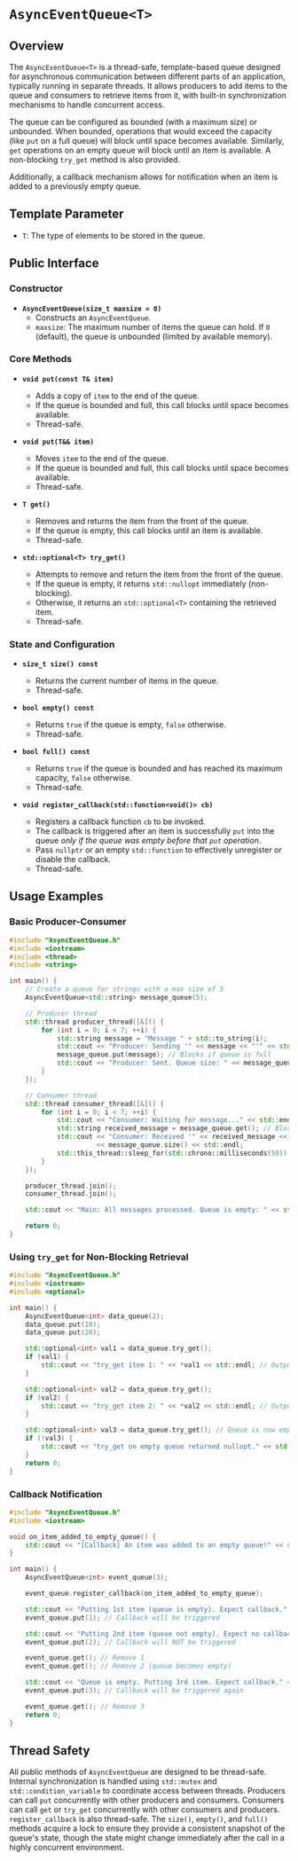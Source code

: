 # `AsyncEventQueue<T>`

## Overview

The `AsyncEventQueue<T>` is a thread-safe, template-based queue designed for asynchronous communication between different parts of an application, typically running in separate threads. It allows producers to add items to the queue and consumers to retrieve items from it, with built-in synchronization mechanisms to handle concurrent access.

The queue can be configured as bounded (with a maximum size) or unbounded. When bounded, operations that would exceed the capacity (like `put` on a full queue) will block until space becomes available. Similarly, `get` operations on an empty queue will block until an item is available. A non-blocking `try_get` method is also provided.

Additionally, a callback mechanism allows for notification when an item is added to a previously empty queue.

## Template Parameter

-   `T`: The type of elements to be stored in the queue.

## Public Interface

### Constructor

-   **`AsyncEventQueue(size_t maxsize = 0)`**
    -   Constructs an `AsyncEventQueue`.
    -   `maxsize`: The maximum number of items the queue can hold. If `0` (default), the queue is unbounded (limited by available memory).

### Core Methods

-   **`void put(const T& item)`**
    -   Adds a copy of `item` to the end of the queue.
    -   If the queue is bounded and full, this call blocks until space becomes available.
    -   Thread-safe.

-   **`void put(T&& item)`**
    -   Moves `item` to the end of the queue.
    -   If the queue is bounded and full, this call blocks until space becomes available.
    -   Thread-safe.

-   **`T get()`**
    -   Removes and returns the item from the front of the queue.
    -   If the queue is empty, this call blocks until an item is available.
    -   Thread-safe.

-   **`std::optional<T> try_get()`**
    -   Attempts to remove and return the item from the front of the queue.
    -   If the queue is empty, it returns `std::nullopt` immediately (non-blocking).
    -   Otherwise, it returns an `std::optional<T>` containing the retrieved item.
    -   Thread-safe.

### State and Configuration

-   **`size_t size() const`**
    -   Returns the current number of items in the queue.
    -   Thread-safe.

-   **`bool empty() const`**
    -   Returns `true` if the queue is empty, `false` otherwise.
    -   Thread-safe.

-   **`bool full() const`**
    -   Returns `true` if the queue is bounded and has reached its maximum capacity, `false` otherwise.
    -   Thread-safe.

-   **`void register_callback(std::function<void()> cb)`**
    -   Registers a callback function `cb` to be invoked.
    -   The callback is triggered after an item is successfully `put` into the queue *only if the queue was empty before that `put` operation*.
    -   Pass `nullptr` or an empty `std::function` to effectively unregister or disable the callback.
    -   Thread-safe.

## Usage Examples

### Basic Producer-Consumer

```cpp
#include "AsyncEventQueue.h"
#include <iostream>
#include <thread>
#include <string>

int main() {
    // Create a queue for strings with a max size of 5
    AsyncEventQueue<std::string> message_queue(5);

    // Producer thread
    std::thread producer_thread([&]() {
        for (int i = 0; i < 7; ++i) {
            std::string message = "Message " + std::to_string(i);
            std::cout << "Producer: Sending '" << message << "'" << std::endl;
            message_queue.put(message); // Blocks if queue is full
            std::cout << "Producer: Sent. Queue size: " << message_queue.size() << std::endl;
        }
    });

    // Consumer thread
    std::thread consumer_thread([&]() {
        for (int i = 0; i < 7; ++i) {
            std::cout << "Consumer: Waiting for message..." << std::endl;
            std::string received_message = message_queue.get(); // Blocks if queue is empty
            std::cout << "Consumer: Received '" << received_message << "'. Queue size: "
                      << message_queue.size() << std::endl;
            std::this_thread::sleep_for(std::chrono::milliseconds(50)); // Simulate work
        }
    });

    producer_thread.join();
    consumer_thread.join();

    std::cout << "Main: All messages processed. Queue is empty: " << std::boolalpha << message_queue.empty() << std::endl;

    return 0;
}
```

### Using `try_get` for Non-Blocking Retrieval

```cpp
#include "AsyncEventQueue.h"
#include <iostream>
#include <optional>

int main() {
    AsyncEventQueue<int> data_queue(2);
    data_queue.put(10);
    data_queue.put(20);

    std::optional<int> val1 = data_queue.try_get();
    if (val1) {
        std::cout << "try_get item 1: " << *val1 << std::endl; // Output: 10
    }

    std::optional<int> val2 = data_queue.try_get();
    if (val2) {
        std::cout << "try_get item 2: " << *val2 << std::endl; // Output: 20
    }

    std::optional<int> val3 = data_queue.try_get(); // Queue is now empty
    if (!val3) {
        std::cout << "try_get on empty queue returned nullopt." << std::endl;
    }
    return 0;
}
```

### Callback Notification

```cpp
#include "AsyncEventQueue.h"
#include <iostream>

void on_item_added_to_empty_queue() {
    std::cout << "[Callback] An item was added to an empty queue!" << std::endl;
}

int main() {
    AsyncEventQueue<int> event_queue(3);

    event_queue.register_callback(on_item_added_to_empty_queue);

    std::cout << "Putting 1st item (queue is empty). Expect callback." << std::endl;
    event_queue.put(1); // Callback will be triggered

    std::cout << "Putting 2nd item (queue not empty). Expect no callback." << std::endl;
    event_queue.put(2); // Callback will NOT be triggered

    event_queue.get(); // Remove 1
    event_queue.get(); // Remove 2 (queue becomes empty)

    std::cout << "Queue is empty. Putting 3rd item. Expect callback." << std::endl;
    event_queue.put(3); // Callback will be triggered again

    event_queue.get(); // Remove 3
    return 0;
}
```

## Thread Safety

All public methods of `AsyncEventQueue` are designed to be thread-safe. Internal synchronization is handled using `std::mutex` and `std::condition_variable` to coordinate access between threads.
Producers can call `put` concurrently with other producers and consumers. Consumers can call `get` or `try_get` concurrently with other consumers and producers. `register_callback` is also thread-safe.
The `size()`, `empty()`, and `full()` methods acquire a lock to ensure they provide a consistent snapshot of the queue's state, though the state might change immediately after the call in a highly concurrent environment.
